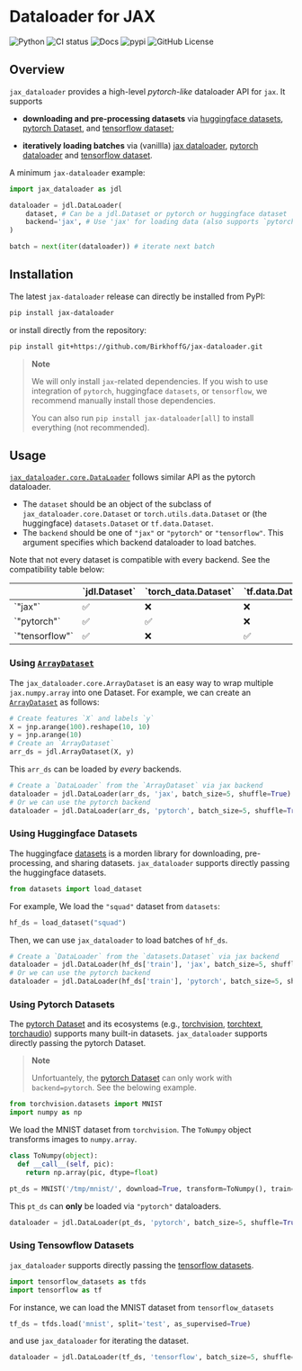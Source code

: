# Dataloader for JAX

<!-- WARNING: THIS FILE WAS AUTOGENERATED! DO NOT EDIT! -->

![Python](https://img.shields.io/pypi/pyversions/jax-dataloader.svg)
![CI
status](https://github.com/BirkhoffG/jax-dataloader/actions/workflows/nbdev.yaml/badge.svg)
![Docs](https://github.com/BirkhoffG/jax-dataloader/actions/workflows/deploy.yaml/badge.svg)
![pypi](https://img.shields.io/pypi/v/jax-dataloader.svg) ![GitHub
License](https://img.shields.io/github/license/BirkhoffG/jax-dataloader.svg)

## Overview

`jax_dataloader` provides a high-level *pytorch-like* dataloader API for
`jax`. It supports

- **downloading and pre-processing datasets** via [huggingface
  datasets](https://github.com/huggingface/datasets), [pytorch
  Dataset](https://pytorch.org/docs/stable/data.html#torch.utils.data.Dataset),
  and [tensorflow dataset](www.tensorflow.org/datasets);

- **iteratively loading batches** via (vanillla) [jax
  dataloader](https://birkhoffg.github.io/jax-dataloader/core.html#jax-dataloader),
  [pytorch
  dataloader](https://pytorch.org/docs/stable/data.html#torch.utils.data.DataLoader)
  and [tensorflow dataset](www.tensorflow.org/datasets).

A minimum `jax-dataloader` example:

``` python
import jax_dataloader as jdl

dataloader = jdl.DataLoader(
    dataset, # Can be a jdl.Dataset or pytorch or huggingface dataset
    backend='jax', # Use 'jax' for loading data (also supports `pytorch`)
)

batch = next(iter(dataloader)) # iterate next batch
```

## Installation

The latest `jax-dataloader` release can directly be installed from PyPI:

``` sh
pip install jax-dataloader
```

or install directly from the repository:

``` sh
pip install git+https://github.com/BirkhoffG/jax-dataloader.git
```

<div>

> **Note**
>
> We will only install `jax`-related dependencies. If you wish to use
> integration of `pytorch`, huggingface `datasets`, or `tensorflow`, we
> recommend manually install those dependencies.
>
> You can also run `pip install jax-dataloader[all]` to install
> everything (not recommended).

</div>

## Usage

[`jax_dataloader.core.DataLoader`](https://birkhoffg.github.io/jax-dataloader/core.html#dataloader)
follows similar API as the pytorch dataloader.

- The `dataset` should be an object of the subclass of
  `jax_dataloader.core.Dataset` or `torch.utils.data.Dataset` or (the
  huggingface) `datasets.Dataset` or `tf.data.Dataset`.
- The `backend` should be one of `"jax"` or `"pytorch"` or
  `"tensorflow"`. This argument specifies which backend dataloader to
  load batches.

Note that not every dataset is compatible with every backend. See the
compatibility table below:

<div>
<style scoped>
    .dataframe tbody tr th:only-of-type {
        vertical-align: middle;
    }
&#10;    .dataframe tbody tr th {
        vertical-align: top;
    }
&#10;    .dataframe thead th {
        text-align: right;
    }
</style>

|                  | \`jdl.Dataset\` | \`torch_data.Dataset\` | \`tf.data.Dataset\` | \`datasets.Dataset\` |
|------------------|-----------------|------------------------|---------------------|----------------------|
| \`"jax"\`        | ✅              | ❌                     | ❌                  | ✅                   |
| \`"pytorch"\`    | ✅              | ✅                     | ❌                  | ✅                   |
| \`"tensorflow"\` | ✅              | ❌                     | ✅                  | ✅                   |

</div>

### Using [`ArrayDataset`](https://birkhoffg.github.io/jax-dataloader/dataset.html#arraydataset)

The `jax_dataloader.core.ArrayDataset` is an easy way to wrap multiple
`jax.numpy.array` into one Dataset. For example, we can create an
[`ArrayDataset`](https://birkhoffg.github.io/jax-dataloader/dataset.html#arraydataset)
as follows:

``` python
# Create features `X` and labels `y`
X = jnp.arange(100).reshape(10, 10)
y = jnp.arange(10)
# Create an `ArrayDataset`
arr_ds = jdl.ArrayDataset(X, y)
```

This `arr_ds` can be loaded by *every* backends.

``` python
# Create a `DataLoader` from the `ArrayDataset` via jax backend
dataloader = jdl.DataLoader(arr_ds, 'jax', batch_size=5, shuffle=True)
# Or we can use the pytorch backend
dataloader = jdl.DataLoader(arr_ds, 'pytorch', batch_size=5, shuffle=True)
```

### Using Huggingface Datasets

The huggingface [datasets](https://github.com/huggingface/datasets) is a
morden library for downloading, pre-processing, and sharing datasets.
`jax_dataloader` supports directly passing the huggingface datasets.

``` python
from datasets import load_dataset
```

For example, We load the `"squad"` dataset from `datasets`:

``` python
hf_ds = load_dataset("squad")
```

Then, we can use `jax_dataloader` to load batches of `hf_ds`.

``` python
# Create a `DataLoader` from the `datasets.Dataset` via jax backend
dataloader = jdl.DataLoader(hf_ds['train'], 'jax', batch_size=5, shuffle=True)
# Or we can use the pytorch backend
dataloader = jdl.DataLoader(hf_ds['train'], 'pytorch', batch_size=5, shuffle=True)
```

### Using Pytorch Datasets

The [pytorch Dataset](https://pytorch.org/docs/stable/data.html) and its
ecosystems (e.g.,
[torchvision](https://pytorch.org/vision/stable/index.html),
[torchtext](https://pytorch.org/text/stable/index.html),
[torchaudio](https://pytorch.org/audio/stable/index.html)) supports many
built-in datasets. `jax_dataloader` supports directly passing the
pytorch Dataset.

<div>

> **Note**
>
> Unfortuantely, the [pytorch
> Dataset](https://pytorch.org/docs/stable/data.html) can only work with
> `backend=pytorch`. See the belowing example.

</div>

``` python
from torchvision.datasets import MNIST
import numpy as np
```

We load the MNIST dataset from `torchvision`. The `ToNumpy` object
transforms images to `numpy.array`.

``` python
class ToNumpy(object):
  def __call__(self, pic):
    return np.array(pic, dtype=float)
```

``` python
pt_ds = MNIST('/tmp/mnist/', download=True, transform=ToNumpy(), train=False)
```

This `pt_ds` can **only** be loaded via `"pytorch"` dataloaders.

``` python
dataloader = jdl.DataLoader(pt_ds, 'pytorch', batch_size=5, shuffle=True)
```

### Using Tensowflow Datasets

`jax_dataloader` supports directly passing the [tensorflow
datasets](www.tensorflow.org/datasets).

``` python
import tensorflow_datasets as tfds
import tensorflow as tf
```

For instance, we can load the MNIST dataset from `tensorflow_datasets`

``` python
tf_ds = tfds.load('mnist', split='test', as_supervised=True)
```

and use `jax_dataloader` for iterating the dataset.

``` python
dataloader = jdl.DataLoader(tf_ds, 'tensorflow', batch_size=5, shuffle=True)
```
